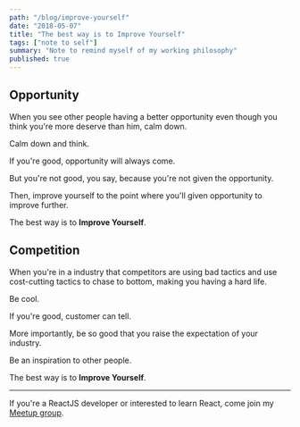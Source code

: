 ```yaml
---
path: "/blog/improve-yourself"
date: "2018-05-07"
title: "The best way is to Improve Yourself"
tags: ["note to self"]
summary: "Note to remind myself of my working philosophy"
published: true
---
```


## Opportunity

When you see other people having a better opportunity even though you think you're more deserve than him, calm down.

Calm down and think.

If you're good, opportunity will always come.

But you're not good, you say, because you're not given the opportunity.

Then, improve yourself to the point where you'll given opportunity to improve further.

The best way is to **Improve Yourself**.

## Competition

When you're in a industry that competitors are using bad tactics and use cost-cutting tactics to chase to bottom, making you having a hard life.

Be cool.

If you're good, customer can tell.

More importantly, be so good that you raise the expectation of your industry.

Be an inspiration to other people.

The best way is to **Improve Yourself**.

<hr />

If you're a ReactJS developer or interested to learn React, come join my <a href="https://www.meetup.com/Kuala-Lumpur-React-JS-Meetup/" target="_BLANK">Meetup group</a>.
